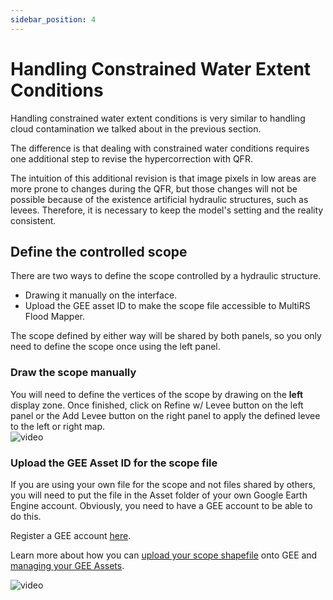 ```yaml
---
sidebar_position: 4
---
```


# Handling Constrained Water Extent Conditions

Handling constrained water extent conditions is very similar to handling cloud contamination we talked about in the previous section.  

The difference is that dealing with constrained water conditions requires one additional step to revise the hypercorrection with QFR.

The intuition of this additional revision is that image pixels in low areas are more prone to changes during the QFR, but those changes will not be possible because of the existence artificial hydraulic structures, such as levees. Therefore, it is necessary to keep the model's setting and the reality consistent.


## Define the controlled scope
There are two ways to define the scope controlled by a hydraulic structure. 
- Drawing it manually on the interface.
- Upload the GEE asset ID to make the scope file accessible to MultiRS Flood Mapper.

The scope defined by either way will be shared by both panels, so you only need to define the scope once using the left panel.

### Draw the scope manually
You will need to define the vertices of the scope by drawing on the **left** display zone.
Once finished, click on Refine w/ Levee button on the left panel or the Add Levee button on the right panel to apply the defined levee to the left or right map.  
![video](/video/levee_manual.gif)


### Upload the GEE Asset ID for the scope file
If you are using your own file for the scope and not files shared by others, you will need to put the file in the Asset folder of your own Google Earth Engine account. Obviously, you need to have a GEE account to be able to do this.


Register a GEE account [here](https://code.earthengine.google.com/register).

Learn more about how you can [upload your scope shapefile](https://developers.google.com/earth-engine/guides/table_upload) onto GEE and [managing your GEE Assets](https://developers.google.com/earth-engine/guides/asset_manager). 



![video](/video/levee_upload.gif)
